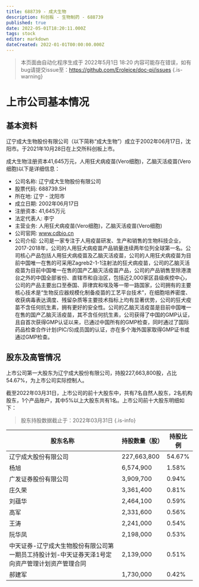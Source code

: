 ```yaml
---
title: 688739 - 成大生物
description: 科创板 - 生物制药 - 688739
published: true
date: 2022-05-01T18:20:11.000Z
tags: stock
editor: markdown
dateCreated: 2022-01-01T00:00:00.000Z
---
```


> 本页面由自动化程序生成于 2022年5月1日 18:20
> 内容可能存在错误，如有bug请提交issue至：https://github.com/Eroleice/doc-pi/issues
{.is-warning}

# 上市公司基本情况

## 基本资料

辽宁成大生物股份有限公司（以下简称“成大生物”）成立于2002年06月17日，沈阳市。于2021年10月28日在上交所科创板上市。

成大生物注册资本41,645万元，人用狂犬病疫苗(Vero细胞)，乙脑灭活疫苗(Vero细胞)以下是详细信息：

- 公司名称: 辽宁成大生物股份有限公司
- 股票代码: 688739.SH
- 所在地: 辽宁 - 沈阳市
- 成立日期: 2002年06月17日
- 注册资本: 41,645万元
- 法定代表人: 李宁
- 主营业务: 人用狂犬病疫苗(Vero细胞)，乙脑灭活疫苗(Vero细胞)
- 公司官网: www.cdbio.cn
- 公司介绍: 公司是一家专注于人用疫苗研发、生产和销售的生物科技企业，2017-2018年，公司的人用狂犬病疫苗产品销量连续两年位列全球第一名。公司核心产品包括人用狂犬病疫苗及乙脑灭活疫苗，公司的人用狂犬病疫苗为目前中国唯一在售的可采用Zagreb2-1-1注射法的狂犬病疫苗，公司的乙脑灭活疫苗为目前中国唯一在售的国产乙脑灭活疫苗产品，公司的产品销售至除港澳台之外的中国全部省份、直辖市和自治区，包括近2,000家区县级疾控中心，公司的产品主要出口至泰国、菲律宾和埃及等一带一路国家，公司拥有的主要核心技术是“生物反应器规模化制备疫苗的工艺平台技术”，在细胞培养密度、收获病毒表达滴度、残留杂质等主要技术指标上均有显著优势，公司的狂犬疫苗不含任何抗生素，拥有更好的安全性。公司的乙脑灭活疫苗是目前中国唯一在售的国产乙脑灭活疫苗，其不含任何抗生素，公司获得了中国的GMP认证，且自首次获得GMP认证以来，已通过中国所有的GMP检查，同时通过了国际药品检查合作计划(PIC/S)成员国的认证，亦在多个海外国家取得GMP证书或通过GMP检查。


## 股东及高管情况

上市公司第一大股东为辽宁成大股份有限公司，持股227,663,800股，占比54.67%，为上市公司实际控制人。

截至2022年03月31日，上市公司的前十大股东中，共有7名自然人股东，2名机构股东，1个产品账户，其中5%以上大股东共有1名。上市公司前十大股东明细如下：

> 股东持股数据截止于：2022年03月31日
{.is-info}

| 股东名称 | 持股数量（股） | 持股比例 |
| --- | --- | --- |
| 辽宁成大股份有限公司 | 227,663,800 | 54.67% |
| 杨旭 | 6,574,900 | 1.58% |
| 广发证券股份有限公司 | 3,909,700 | 0.94% |
| 庄久荣 | 3,361,400 | 0.81% |
| 刘蕴华 | 2,464,100 | 0.59% |
| 高军 | 2,331,600 | 0.56% |
| 王涛 | 2,241,000 | 0.54% |
| 阮华凤 | 2,198,000 | 0.53% |
| 中天证券-辽宁成大生物股份有限公司第一期员工持股计划-中天证券天泽1号定向资产管理计划资产管理合同 | 2,139,000 | 0.51% |
| 郝建军 | 1,730,000 | 0.42% |




